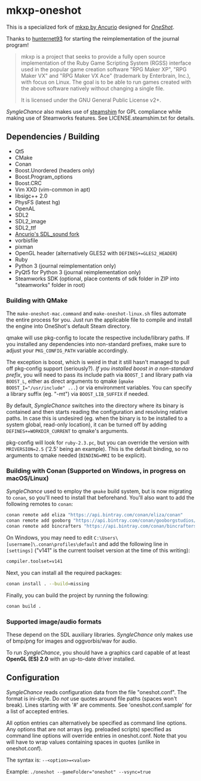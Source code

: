 # mkxp-oneshot

This is a specialized fork of [mkxp by Ancurio](https://github.com/Ancurio/mkxp) designed for [*OneShot*](http://oneshot-game.com/).

Thanks to [hunternet93](https://github.com/hunternet93) for starting the reimplementation of the journal program!

> mkxp is a project that seeks to provide a fully open source implementation of the Ruby Game Scripting System (RGSS) interface used in the popular game creation software "RPG Maker XP", "RPG Maker VX" and "RPG Maker VX Ace" (trademark by Enterbrain, Inc.), with focus on Linux. The goal is to be able to run games created with the above software natively without changing a single file.
>
> It is licensed under the GNU General Public License v2+.

*SyngleChance* also makes use of [steamshim](https://hg.icculus.org/icculus/steamshim/) for GPL compliance while making use of Steamworks features. See LICENSE.steamshim.txt for details.

## Dependencies / Building

* Qt5
* CMake
* Conan
* Boost.Unordered (headers only)
* Boost.Program_options
* Boost.CRC
* Vim XXD (vim-common in apt)
* libsigc++ 2.0
* PhysFS (latest hg)
* OpenAL
* SDL2
* SDL2_image
* SDL2_ttf
* [Ancurio's SDL_sound fork](https://github.com/Ancurio/SDL_sound)
* vorbisfile
* pixman
* OpenGL header (alternatively GLES2 with `DEFINES+=GLES2_HEADER`)
* Ruby
* Python 3 (journal reimplementation only)
* PyQt5 for Python 3 (journal reimplementation only)
* Steamworks SDK (optional, place contents of sdk folder in ZIP into "steamworks" folder in root)

### Building with QMake

The `make-oneshot-mac.command` and `make-oneshot-linux.sh` files automate the entire process for you.  Just run the applicable file to compile and install the engine into OneShot's default Steam directory.

qmake will use pkg-config to locate the respective include/library paths. If you installed any dependencies into non-standard prefixes, make sure to adjust your `PKG_CONFIG_PATH` variable accordingly.

The exception is boost, which is weird in that it still hasn't managed to pull off pkg-config support (seriously?). *If you installed boost in a non-standard prefix*, you will need to pass its include path via `BOOST_I` and library path via `BOOST_L`, either as direct arguments to qmake (`qmake BOOST_I="/usr/include" ...`) or via environment variables. You can specify a library suffix (eg. "-mt") via `BOOST_LIB_SUFFIX` if needed.

By default, *SyngleChance* switches into the directory where its binary is contained and then starts reading the configuration and resolving relative paths. In case this is undesired (eg. when the binary is to be installed to a system global, read-only location), it can be turned off by adding `DEFINES+=WORKDIR_CURRENT` to qmake's arguments.

pkg-config will look for `ruby-2.3.pc`, but you can override the version with `MRIVERSION=2.5` ('2.5' being an example). This is the default binding, so no arguments to qmake needed (`BINDING=MRI` to be explicit).

### Building with Conan (Supported on Windows, in progress on macOS/Linux)

*SyngleChance* used to employ the `qmake` build system, but is now migrating to `conan`, so you'll need to install that beforehand.  You'll also want to add the following remotes to `conan`:

```sh
conan remote add eliza "https://api.bintray.com/conan/eliza/conan"
conan remote add gooborg "https://api.bintray.com/conan/gooborgstudios/conan"
conan remote add bincrafters "https://api.bintray.com/conan/bincrafters/public-conan"
```

On Windows, you may need to edit `C:\Users\[username]\.conan\profiles\default` and add the following line in `[settings]` ("v141" is the current toolset version at the time of this writing):

```sh
compiler.toolset=v141
```

Next, you can install all the required packages:

```sh
conan install . --build=missing
```

Finally, you can build the project by running the following:

```sh
conan build .
```

### Supported image/audio formats
These depend on the SDL auxiliary libraries. *SyngleChance* only makes use of bmp/png for images and oggvorbis/wav for audio.

To run *SyngleChance*, you should have a graphics card capable of at least **OpenGL (ES) 2.0** with an up-to-date driver installed.

## Configuration

*SyngleChance* reads configuration data from the file "oneshot.conf". The format is ini-style. Do *not* use quotes around file paths (spaces won't break). Lines starting with '#' are comments. See 'oneshot.conf.sample' for a list of accepted entries.

All option entries can alternatively be specified as command line options. Any options that are not arrays (eg. preloaded scripts) specified as command line options will override entries in oneshot.conf. Note that you will have to wrap values containing spaces in quotes (unlike in oneshot.conf).

The syntax is: `--<option>=<value>`

Example: `./oneshot --gameFolder="oneshot" --vsync=true`
